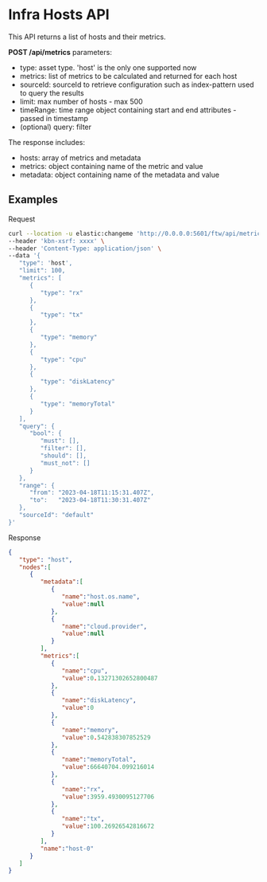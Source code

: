 # Infra Hosts API

This API returns a list of hosts and their metrics.

**POST /api/metrics**
parameters:

- type: asset type. 'host' is the only one supported now
- metrics: list of metrics to be calculated and returned for each host
- sourceId: sourceId to retrieve configuration such as index-pattern used to query the results
- limit: max number of hosts - max 500
- timeRange: time range object containing start and end attributes - passed in timestamp
- (optional) query: filter

The response includes:

- hosts: array of metrics and metadata
- metrics: object containing name of the metric and value
- metadata: object containing name of the metadata and value

## Examples

Request

```bash
curl --location -u elastic:changeme 'http://0.0.0.0:5601/ftw/api/metrics/hosts' \
--header 'kbn-xsrf: xxxx' \
--header 'Content-Type: application/json' \
--data '{
   "type": 'host',
   "limit": 100,
   "metrics": [
      {
         "type": "rx"
      },
      {
         "type": "tx"
      },
      {
         "type": "memory"
      },
      {
         "type": "cpu"
      },
      {
         "type": "diskLatency"
      },
      {
         "type": "memoryTotal"
      }
   ],
   "query": {
      "bool": {
         "must": [],
         "filter": [],
         "should": [],
         "must_not": []
      }
   },
   "range": {
      "from": "2023-04-18T11:15:31.407Z",
      "to":   "2023-04-18T11:30:31.407Z"
   },
   "sourceId": "default"
}'
```

Response

```json
{
   "type": "host",
   "nodes":[
      {
         "metadata":[
            {
               "name":"host.os.name",
               "value":null
            },
            {
               "name":"cloud.provider",
               "value":null
            }
         ],
         "metrics":[
            {
               "name":"cpu",
               "value":0.13271302652800487
            },
            {
               "name":"diskLatency",
               "value":0
            },
            {
               "name":"memory",
               "value":0.542838307852529
            },
            {
               "name":"memoryTotal",
               "value":66640704.099216014
            },
            {
               "name":"rx",
               "value":3959.4930095127706
            },
            {
               "name":"tx",
               "value":100.26926542816672
            }
         ],
         "name":"host-0"
      }
   ]
}
```
